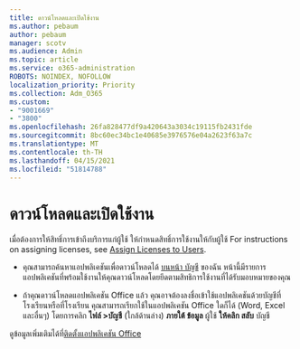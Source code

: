 ```yaml
---
title: ดาวน์โหลดและเปิดใช้งาน
ms.author: pebaum
author: pebaum
manager: scotv
ms.audience: Admin
ms.topic: article
ms.service: o365-administration
ROBOTS: NOINDEX, NOFOLLOW
localization_priority: Priority
ms.collection: Adm_O365
ms.custom:
- "9001669"
- "3800"
ms.openlocfilehash: 26fa828477df9a420643a3034c19115fb2431fde
ms.sourcegitcommit: 8bc60ec34bc1e40685e3976576e04a2623f63a7c
ms.translationtype: MT
ms.contentlocale: th-TH
ms.lasthandoff: 04/15/2021
ms.locfileid: "51814788"
---
```

# <a name="download-and-activate"></a>ดาวน์โหลดและเปิดใช้งาน

เมื่อต้องการให้สิทธิ์การเข้าถึงบริการแก่ผู้ใช้ ให้กําหนดสิทธิ์การใช้งานให้กับผู้ใช้ For instructions on assigning licenses, see [Assign Licenses to Users](https://docs.microsoft.com/microsoft-365/admin/manage/assign-licenses-to-users).

- คุณสามารถค้นหาแอปพลิเคชันเพื่อดาวน์โหลดได้ [บนหน้า บัญชี](https://portal.office.com/account/#installs) ของฉัน หน้านี้มีรายการแอปพลิเคชันที่พร้อมใช้งานให้คุณดาวน์โหลดโดยยึดตามสิทธิการใช้งานที่ได้รับมอบหมายของคุณ 

- ถ้าคุณดาวน์โหลดแอปพลิเคชัน Office แล้ว คุณอาจต้องลงชื่อเข้าใช้แอปพลิเคชันด้วยบัญชีที่โรงเรียนหรือที่โรงเรียน คุณสามารถเรียกใช้ในแอปพลิเคชัน Office ใดก็ได้ (Word, Excel และอื่นๆ) โดยการคลิก **ไฟล์ >บัญชี** (ใกล้ด้านล่าง) **ภายใต้ ข้อมูล** ผู้ใช้ **ให้คลิก สลับ** บัญชี

ดูข้อมูลเพิ่มเติมได้ที่[ติดตั้งแอปพลิเคชัน Office](https://docs.microsoft.com/microsoft-365/admin/setup/install-applications)
